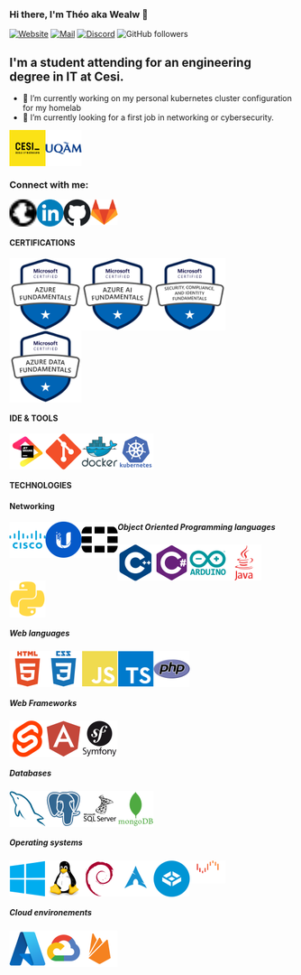 ### Hi there, I'm Théo aka Wealw 👋

[![Website](https://img.shields.io/badge/theo.weimann.net-online-green?publish&style=for-the-badge)](https://theo-weimann.net)
[![Mail](https://img.shields.io/badge/Microsoft_Outlook-0078D4?style=for-the-badge&logo=microsoft-outlook&logoColor=white&label=theo.weimann@viacesi.fr)](mailto:theo.weimann@viacesi.fr)
[![Discord](https://img.shields.io/badge/Discord-7289DA?style=for-the-badge&logo=discord&logoColor=white)](https://discordapp.com/users/Th%C3%A9o.W#4269/)
![GitHub followers](https://img.shields.io/github/followers/wealw?label=Github%20followers&style=for-the-badge)
<br clear="left"/>

## I'm a student attending for an engineering degree in IT at Cesi.

- 🔭 I’m currently working on my personal kubernetes cluster configuration for my homelab
- 🌱 I’m currently looking for a first job in networking or cybersecurity.

[<img align="left" alt="cesi.fr" width="64px" src="https://raw.githubusercontent.com/Wealw/Wealw/main/img/cesi.svg"  />](https://www.cesi.fr)
[<img align="left" alt="uqam.ca" width="64px" src="https://raw.githubusercontent.com/Wealw/Wealw/main/img/uqam.svg"  />](https://www.uqam.ca)
<br clear="left"/>

### Connect with me:

[<img align="left" alt="theo-weimann.net" width="48px" src="https://raw.githubusercontent.com/iconic/open-iconic/master/svg/globe.svg"  />](https://theo-weimann.net)
[<img align="left" alt="théo-weimann | LinkedIn" width="48px" src="https://raw.githubusercontent.com/Wealw/Wealw/main/img/linkedin.svg" />](https://www.linkedin.com/in/th%C3%A9o-weimann/)
[<img align="left" alt="théo-weimann | Github" width="48px" src="https://raw.githubusercontent.com/Wealw/Wealw/main/img/github.svg" />](https://github.com/Wealw)
[<img align="left" alt="théo-weimann | Gitlab" width="48px" src="https://github.com/Wealw/Wealw/blob/main/img/gitlab.svg" />](https://gitlab.com/wealw)
<br clear="left"/>

#### CERTIFICATIONS

[<img align="left" alt="AZ-900" width="128px" src="https://github.com/Wealw/Wealw/blob/ba5bad6efff6c4afe011c6c576f18bd6f180b2ce/img/azure-fundamentals.png" />](#CERTIFICATION)
[<img align="left" alt="AI-900" width="128px" src="https://github.com/Wealw/Wealw/blob/fddb2db761c18017056963b1cf7a91120796e595/img/azure-ai-fundamentals.png" />](#CERTIFICATION)
[<img align="left" alt="SC-900" width="128px" src="https://github.com/Wealw/Wealw/blob/fddb2db761c18017056963b1cf7a91120796e595/img/security-compliance-and-identity-fundamentals.png" />](#CERTIFICATION)
[<img align="left" alt="SC-900" width="128px" src="https://github.com/Wealw/Wealw/blob/main/img/azure-data-fundamentals.png" />](#CERTIFICATION)
<br clear="left"/>

#### IDE & TOOLS

[<img align="left" alt="JetBrains" width="64px" src="https://raw.githubusercontent.com/devicons/devicon/master/icons/jetbrains/jetbrains-original.svg" />](#IDE-&-TOOLS)
[<img align="left" alt="Git" width="64px" src="https://raw.githubusercontent.com/devicons/devicon/master/icons/git/git-plain.svg" />](#IDE-&-TOOLS)
[<img align="left" alt="Docker" width="64px" src="https://raw.githubusercontent.com/devicons/devicon/master/icons/docker/docker-original-wordmark.svg" />](#IDE-&-TOOLS)
[<img align="left" alt="Kubernetes" width="64px" src="https://github.com/devicons/devicon/blob/master/icons/kubernetes/kubernetes-plain-wordmark.svg" />](#IDE-&-TOOLS)
<br clear="left"/>

#### TECHNOLOGIES

#### Networking

[<img align="left" alt="Cisco" width="64px" src="https://raw.githubusercontent.com/Wealw/Wealw/main/img/cisco.svg" />](#TECHNOLOGIES)
[<img align="left" alt="Ubiquiti" width="64px" src="https://raw.githubusercontent.com/Wealw/Wealw/main/img/ui.svg" />](#TECHNOLOGIES)
[<img align="left" alt="Fortinet" width="64px" src="https://raw.githubusercontent.com/Wealw/Wealw/main/img/fortinet.svg" />](#TECHNOLOGIES)

##### Object Oriented Programming languages
<!--Heavy-->
[<img align="left" alt="C++" width="64px" src="https://raw.githubusercontent.com/devicons/devicon/master/icons/cplusplus/cplusplus-plain.svg" />](#TECHNOLOGIES)
[<img align="left" alt="C#" width="64px" src="https://raw.githubusercontent.com/devicons/devicon/master/icons/csharp/csharp-plain.svg" />](#TECHNOLOGIES)
[<img align="left" alt="Arduino" width="64px" src="https://raw.githubusercontent.com/devicons/devicon/master/icons/arduino/arduino-original-wordmark.svg" />](#TECHNOLOGIES)
[<img align="left" alt="Java" width="64px" src="https://github.com/devicons/devicon/blob/master/icons/java/java-plain-wordmark.svg" />](#TECHNOLOGIES)
[<img align="left" alt="Python" width="64px" src="https://github.com/devicons/devicon/blob/master/icons/python/python-plain.svg" />](#TECHNOLOGIES)
<br clear="left"/>

##### Web languages
<!--Web basic-->
[<img align="left" alt="Html" width="64px" src="https://raw.githubusercontent.com/devicons/devicon/master/icons/html5/html5-plain-wordmark.svg" />](#TECHNOLOGIES)
[<img align="left" alt="Css" width="64px" src="https://raw.githubusercontent.com/devicons/devicon/master/icons/css3/css3-plain-wordmark.svg" />](#TTECHNOLOGIES)
[<img align="left" alt="Js" width="64px" src="https://raw.githubusercontent.com/devicons/devicon/master/icons/javascript/javascript-plain.svg" />](#TECHNOLOGIES)
[<img align="left" alt="Ts" width="64px" src="https://raw.githubusercontent.com/devicons/devicon/master/icons/typescript/typescript-plain.svg" />](#TECHNOLOGIES)
[<img align="left" alt="Php" width="64px" src="https://github.com/devicons/devicon/blob/master/icons/php/php-original.svg" />](#TECHNOLOGIES)
<br clear="left"/>

##### Web Frameworks
<!--Web framework-->
[<img align="left" alt="Svelte.js" width="64px" src="https://raw.githubusercontent.com/devicons/devicon/master/icons/svelte/svelte-original.svg" />](#TECHNOLOGIES)
[<img align="left" alt="Angular" width="64px" src="https://raw.githubusercontent.com/devicons/devicon/master/icons/angularjs/angularjs-plain.svg" />](#TECHNOLOGIES)
[<img align="left" alt="Symfony" width="64px" src="https://github.com/devicons/devicon/blob/master/icons/symfony/symfony-original-wordmark.svg" />](#TECHNOLOGIES)
<br clear="left"/>

##### Databases
<!--Database-->
[<img align="left" alt="MySQL" width="64px" src="https://github.com/devicons/devicon/blob/master/icons/mysql/mysql-plain.svg" />](#TECHNOLOGIES)
[<img align="left" alt="Postgres" width="64px" src="https://raw.githubusercontent.com/devicons/devicon/master/icons/postgresql/postgresql-plain.svg" />](#TECHNOLOGIES)
[<img align="left" alt="Microsoft SQL Server" width="64px" src="https://raw.githubusercontent.com/devicons/devicon/master/icons/microsoftsqlserver/microsoftsqlserver-plain-wordmark.svg" />](#TECHNOLOGIES)
[<img align="left" alt="MongoDb" width="64px" src="https://github.com/devicons/devicon/blob/master/icons/mongodb/mongodb-plain-wordmark.svg" />](#TECHNOLOGIES)
<br clear="left"/>

##### Operating systems
<!--OS-->
[<img align="left" alt="Windows" width="64px" src="https://github.com/devicons/devicon/blob/master/icons/windows8/windows8-original.svg" />](#TECHNOLOGIES)
[<img align="left" alt="Linux" width="64px" src="https://raw.githubusercontent.com/devicons/devicon/master/icons/linux/linux-original.svg" />](#TECHNOLOGIES)
[<img align="left" alt="Debian" width="64px" src="https://github.com/devicons/devicon/blob/master/icons/debian/debian-plain.svg" />](#TECHNOLOGIES)
[<img align="left" alt="Arch" width="64px" src="https://raw.githubusercontent.com/Wealw/Wealw/main/img/arch.svg" />](#TECHNOLOGIES)
[<img align="left" alt="Truenas" width="64px" src="https://raw.githubusercontent.com/Wealw/Wealw/main/img/truenas.svg" />](#TECHNOLOGIES)
[<img align="left" alt="Unraid" width="64px" src="https://raw.githubusercontent.com/Wealw/Wealw/main/img/unraid.svg" />](#TECHNOLOGIES)
<br clear="left"/>

##### Cloud environements
<!--Cloud-->
[<img align="left" alt="Azure" width="64px" src="https://github.com/devicons/devicon/blob/master/icons/azure/azure-original.svg" />](#TECHNOLOGIES)
[<img align="left" alt="GCP" width="64px" src="https://raw.githubusercontent.com/devicons/devicon/master/icons/googlecloud/googlecloud-original.svg" />](#TECHNOLOGIES)
[<img align="left" alt="Firebase" width="64px" src="https://raw.githubusercontent.com/devicons/devicon/master/icons/firebase/firebase-plain.svg" />](#TECHNOLOGIES)


<!--Other-->

<!--Icon : Copyright to devicons devicon repository https://github.com/devicons/devicon-->
